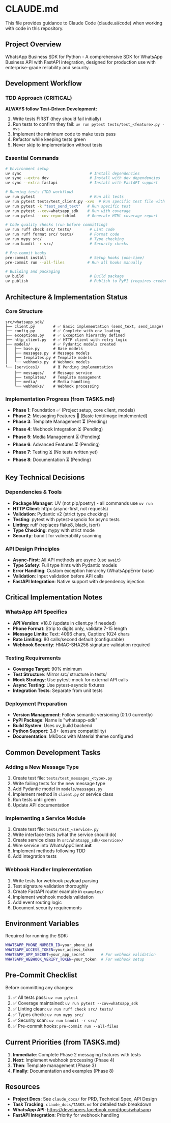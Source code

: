 # CLAUDE.md

This file provides guidance to Claude Code (claude.ai/code) when working with code in this repository.

## Project Overview

WhatsApp Business SDK for Python - A comprehensive SDK for WhatsApp Business API with FastAPI integration, designed for production use with enterprise-grade reliability and security.

## Development Workflow

### TDD Approach (CRITICAL)
**ALWAYS follow Test-Driven Development:**
1. Write tests FIRST (they should fail initially)
2. Run tests to confirm they fail: `uv run pytest tests/test_<feature>.py -xvs`
3. Implement the minimum code to make tests pass
4. Refactor while keeping tests green
5. Never skip to implementation without tests

### Essential Commands

```bash
# Environment setup
uv sync                              # Install dependencies
uv sync --extra dev                  # Install with dev dependencies
uv sync --extra fastapi              # Install with FastAPI support

# Running tests (TDD workflow)
uv run pytest                        # Run all tests
uv run pytest tests/test_client.py -xvs  # Run specific test file with verbose output
uv run pytest -k "test_send_text"   # Run specific test
uv run pytest --cov=whatsapp_sdk    # Run with coverage
uv run pytest --cov-report=html     # Generate HTML coverage report

# Code quality checks (run before committing)
uv run ruff check src/ tests/        # Lint code
uv run ruff format src/ tests/       # Format code
uv run mypy src/                     # Type checking
uv run bandit -r src/                # Security checks

# Pre-commit hooks
pre-commit install                   # Setup hooks (one-time)
pre-commit run --all-files          # Run all hooks manually

# Building and packaging
uv build                             # Build package
uv publish                           # Publish to PyPI (requires credentials)
```

## Architecture & Implementation Status

### Core Structure
```
src/whatsapp_sdk/
├── client.py        # ✅ Basic implementation (send_text, send_image)
├── config.py        # ✅ Complete with env loading
├── exceptions.py    # ✅ Exception hierarchy defined
├── http_client.py   # ✅ HTTP client with retry logic
├── models/          # ✅ Pydantic models created
│   ├── base.py      # Base models
│   ├── messages.py  # Message models
│   ├── templates.py # Template models
│   └── webhooks.py  # Webhook models
└── [services]/      # ⏳ Pending implementation
    ├── messages/    # Message service
    ├── templates/   # Template management
    ├── media/       # Media handling
    └── webhooks/    # Webhook processing
```

### Implementation Progress (from TASKS.md)
- **Phase 1**: Foundation ✅ (Project setup, core client, models)
- **Phase 2**: Messaging Features 🚧 (Basic text/image implemented)
- **Phase 3**: Template Management ⏳ (Pending)
- **Phase 4**: Webhook Integration ⏳ (Pending)
- **Phase 5**: Media Management ⏳ (Pending)
- **Phase 6**: Advanced Features ⏳ (Pending)
- **Phase 7**: Testing ⏳ (No tests written yet)
- **Phase 8**: Documentation ⏳ (Pending)

## Key Technical Decisions

### Dependencies & Tools
- **Package Manager**: UV (not pip/poetry) - all commands use `uv run`
- **HTTP Client**: httpx (async-first, not requests)
- **Validation**: Pydantic v2 (strict type checking)
- **Testing**: pytest with pytest-asyncio for async tests
- **Linting**: ruff (replaces flake8, black, isort)
- **Type Checking**: mypy with strict mode
- **Security**: bandit for vulnerability scanning

### API Design Principles
- **Async-First**: All API methods are async (use `await`)
- **Type Safety**: Full type hints with Pydantic models
- **Error Handling**: Custom exception hierarchy (WhatsAppError base)
- **Validation**: Input validation before API calls
- **FastAPI Integration**: Native support with dependency injection

## Critical Implementation Notes

### WhatsApp API Specifics
- **API Version**: v18.0 (update in client.py if needed)
- **Phone Format**: Strip to digits only, validate 7-15 length
- **Message Limits**: Text: 4096 chars, Caption: 1024 chars
- **Rate Limiting**: 80 calls/second default (configurable)
- **Webhook Security**: HMAC-SHA256 signature validation required

### Testing Requirements
- **Coverage Target**: 90% minimum
- **Test Structure**: Mirror src/ structure in tests/
- **Mock Strategy**: Use pytest-mock for external API calls
- **Async Testing**: Use pytest-asyncio fixtures
- **Integration Tests**: Separate from unit tests

### Deployment Preparation
- **Version Management**: Follow semantic versioning (0.1.0 currently)
- **PyPI Package**: Name is "whatsapp-sdk"
- **Build System**: Uses uv_build backend
- **Python Support**: 3.8+ (ensure compatibility)
- **Documentation**: MkDocs with Material theme configured

## Common Development Tasks

### Adding a New Message Type
1. Create test file: `tests/test_messages_<type>.py`
2. Write failing tests for the new message type
3. Add Pydantic model in `models/messages.py`
4. Implement method in `client.py` or service class
5. Run tests until green
6. Update API documentation

### Implementing a Service Module
1. Create test file: `tests/test_<service>.py`
2. Write interface tests (what the service should do)
3. Create service class in `src/whatsapp_sdk/<service>/`
4. Wire service into WhatsAppClient.__init__
5. Implement methods following TDD
6. Add integration tests

### Webhook Handler Implementation
1. Write tests for webhook payload parsing
2. Test signature validation thoroughly
3. Create FastAPI router example in `examples/`
4. Implement webhook models validation
5. Add event routing logic
6. Document security requirements

## Environment Variables

Required for running the SDK:
```bash
WHATSAPP_PHONE_NUMBER_ID=your_phone_id
WHATSAPP_ACCESS_TOKEN=your_access_token
WHATSAPP_APP_SECRET=your_app_secret       # For webhook validation
WHATSAPP_WEBHOOK_VERIFY_TOKEN=your_token  # For webhook setup
```

## Pre-Commit Checklist

Before committing any changes:
1. ✅ All tests pass: `uv run pytest`
2. ✅ Coverage maintained: `uv run pytest --cov=whatsapp_sdk`
3. ✅ Linting clean: `uv run ruff check src/ tests/`
4. ✅ Types check: `uv run mypy src/`
5. ✅ Security scan: `uv run bandit -r src/`
6. ✅ Pre-commit hooks: `pre-commit run --all-files`

## Current Priorities (from TASKS.md)

1. **Immediate**: Complete Phase 2 messaging features with tests
2. **Next**: Implement webhook processing (Phase 4)
3. **Then**: Template management (Phase 3)
4. **Finally**: Documentation and examples (Phase 8)

## Resources

- **Project Docs**: See `claude_docs/` for PRD, Technical Spec, API Design
- **Task Tracking**: `claude_docs/TASKS.md` for detailed task breakdown
- **WhatsApp API**: https://developers.facebook.com/docs/whatsapp
- **FastAPI Integration**: Priority for webhook handling